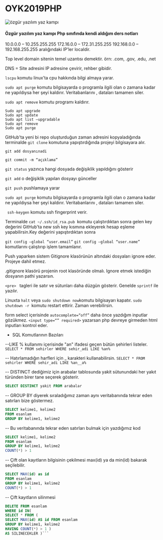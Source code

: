 # OYK2019PHP
![özgür yazılım yaz kampı](https://kamp.linux.org.tr/2019/yaz/wp-content/themes/oyk-wp-theme/assets/images/oyk2019logo.png)


#### Özgür yazılım yaz kampı Php sınıfında kendi aldığım ders notları

10.0.0.0 – 10.255.255.255
172.16.0.0 – 172.31.255.255
192.168.0.0 – 192.168.255.255 aralığındaki IP’ler localdir.

Top level domain sitenin temel uzantısı demektir. örn: .com, .gov, .edu, .net

DNS = Site adresini IP adresine çevirir, rehber gibidir.

```lscpu``` komutu linux’ta cpu hakkında bilgi almaya yarar.

```sudo apt purge``` komutu bilgisayarda o programla ilgili olan o zamana kadar ne yapıldıysa her şeyi kaldırır. Veritabanlarını , dataları tamamen siler.

```sudo apt remove``` komutu programı kaldırır.

```
Sudo apt upgrade
Sudo apt update
Sudo apt list —upgradable
Sudo apt remove
Sudo apt purge
```

GitHub'ta yeni bi repo oluşturduğun zaman adresini kopyaladığında terminalde ```git clone``` komutuna yapıştırdığında projeyi bilgisayara alır.

```git add dosyanınadi```

```git commit -m “açıklama”```

```git status``` yazınca hangi dosyada değişiklik yapıldığını gösterir

```git add``` o değişiklik yapılan dosyayı günceller

```git push``` pushlamaya yarar

```sudo apt purge```  komutu bilgisayarda o programla ilgili olan o zamana kadar ne yapıldıysa her şeyi kaldırır. Veritabanlarını , dataları tamamen siler.


``` ssh-keygen``` komutu ssh fingerprint verir.

Terminalde ```cat ~/.ssh/id_rsa.pub ```komutu çalıştırdıktan sonra gelen key değerini GitHub'ta new ssh key kısmına ekleyerek hesap eşleme yapabilirsin.Key değerini yapıştırdıktan sonra

```git config —global “user.email”```
```git config —global “user.name” ``` komutlarını çalıştırıp işlem tamamlanır.

Push yaparken sistem Gitignore klasörünün altındaki dosyaları ignore eder. Projeye dahil etmez.

.gitignore klasörü projenin root klasöründe olmalı. Ignore etmek istediğin dosyanın pathi yazarsın.

```<pre> ``` tagleri ile satır ve sütunları daha düzgün gösterir. Genelde ```sprintf```  ile yazılır.

Linuxta ```halt``` veya ``` sudo shutdown now ```komutu bilgisayarı kapatır.
```sudo shutdown -r ```komutu restart ettirir. Zaman verebilirsin.

form select içerisinde ```autocomplete=“off”``` daha önce yazdığım inputlar gözükmez.
```<input type=“” required>``` yazarsan php devreye girmeden html inputları kontrol eder.

- SQL Komutlarının Bazıları

--LIKE % kullanımı içerisinde "an" ifadesi geçen bütün şehirleri listeler.
 ```SELECT * FROM sehirler WHERE sehir_adi LIKE %an% ```

-- Hatırlamadığın harfleri için _ karakteri kullanabilirsin.
 ```SELECT * FROM sehirler WHERE sehir_adi LIKE %an__a% ```


-- DISTINCT dediğimiz için arabalar tablosunda yakit sütunundaki her yakıt türünden birer tane seçerek gösterir.

``` SQL
SELECT DISTINCT yakit FROM arabalar
```

-- GROUP BY diyerek sıraladığımız zaman aynı veritabanında tekrar eden satırları bize göstermez.
``` SQL
SELECT kelime1, kelime2
FROM esanlam
GROUP BY kelime1, kelime2
```
-- Bu veritabanında tekrar eden satırları bulmak için yazdığımız kod
``` SQL
SELECT kelime1, kelime2
FROM esanlam
GROUP BY kelime1, kelime2
COUNT(*) > 1
```
-- Çift olan kayıtların bilgisinin çekilmesi max(id) ya da min(id) bakarak seçilebilir.
``` SQL
SELECT MAX(id) as id
FROM esanlam
GROUP BY kelime1, kelime2
COUNT(*) > 1
```



-- Çift kayıtların silinmesi
``` SQL
DELETE FROM esanlam
WHERE id IN(
SELECT * FROM (
SELECT MAX(id) AS id FROM esanlam
GROUP BY kelime1, kelime2
HAVING COUNT(*) > 1 )
AS SILINECEKLER )```
